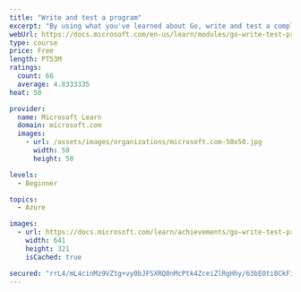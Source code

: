 ```yaml
---
title: "Write and test a program"
excerpt: "By using what you've learned about Go, write and test a complete program."
webUrl: https://docs.microsoft.com/en-us/learn/modules/go-write-test-program/
type: course
price: Free
length: PT53M
ratings:
  count: 66
  average: 4.8333335
heat: 50

provider:
  name: Microsoft Learn
  domain: microsoft.com
  images:
    - url: /assets/images/organizations/microsoft.com-50x50.jpg
      width: 50
      height: 50

levels:
  - Beginner

topics:
  - Azure

images:
  - url: https://docs.microsoft.com/learn/achievements/go-write-test-program-social.png
    width: 641
    height: 321
    isCached: true

secured: "rrL4/mL4cinMz9VZtg+vy0bJFSXRQ0nMcPtk4ZceiZlRgHhy/63bEOti8CkFi9pP+/XlzX/06URw9DAWG7bbdMyOl4TQ54ihoVdsQNIpKT99PZrvmjilFbP3J5Czn2ROeWoVu0ZDBovQekgH0j6T39HHC4Z5yY1SJ9VDYxTonYtBBOMfwNem2kStYqhIqjsPwRmbmr6ox7gp6wfqfOQZnxRH9HlAMS2iCHFPhaOyLCspZHFxqSuoM2PJFyKFQPgyM6fiJEhCKXaV3KmqiE8whogWUIUb2cOtBC6FftWY3snlmCTrBN2H9Q4gmzGUqC6s+MVlcViVPOUhf6zcTVmg2OltWYTGLteJjf3ma0LPcFPVLPzha2awszZ3f03ZGRAvP/5V+nPiGJ5v6bckr4f8TtvYV3iBq+YFjQ5XLagmoU8=;yomVhf9o0XcZjJoyZZ1Oxw=="
---
```


